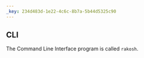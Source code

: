 ```yaml
---
_key: 234d483d-1e22-4c6c-8b7a-5b44d5325c90
---
```


## CLI

The Command Line Interface program is called `rakosh`.
